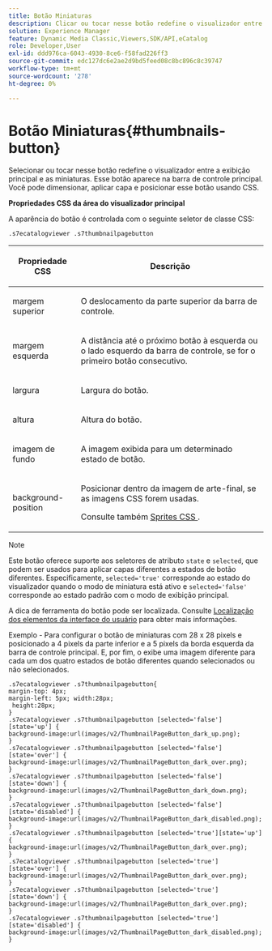 ```yaml
---
title: Botão Miniaturas
description: Clicar ou tocar nesse botão redefine o visualizador entre a exibição principal e as miniaturas. Esse botão aparece na barra de controle principal. Você pode dimensionar, aplicar capa e posicionar esse botão usando CSS.
solution: Experience Manager
feature: Dynamic Media Classic,Viewers,SDK/API,eCatalog
role: Developer,User
exl-id: ddd976ca-6043-4930-8ce6-f58fad226ff3
source-git-commit: edc127dc6e2ae2d9bd5feed08c8bc896c8c39747
workflow-type: tm+mt
source-wordcount: '278'
ht-degree: 0%

---
```


# Botão Miniaturas{#thumbnails-button}

Selecionar ou tocar nesse botão redefine o visualizador entre a exibição principal e as miniaturas. Esse botão aparece na barra de controle principal. Você pode dimensionar, aplicar capa e posicionar esse botão usando CSS.

<!--<a id="section_6C008EE11212461FA744F2540D38C295"></a>-->

**Propriedades CSS da área do visualizador principal**

A aparência do botão é controlada com o seguinte seletor de classe CSS:

`.s7ecatalogviewer .s7thumbnailpagebutton`

<table id="table_94EE3F5BBE4547C0B4943471CEE7EDE4"> 
 <thead> 
  <tr> 
   <th colname="col1" class="entry"> <p> Propriedade CSS </p> </th> 
   <th colname="col2" class="entry"> <p>Descrição </p> </th> 
  </tr> 
 </thead>
 <tbody> 
  <tr> 
   <td colname="col1"> <p> <span class="codeph"> margem superior </span> </p> </td> 
   <td colname="col2"> <p> O deslocamento da parte superior da barra de controle. </p> </td> 
  </tr> 
  <tr> 
   <td colname="col1"> <p> <span class="codeph"> margem esquerda </span> </p> </td> 
   <td colname="col2"> <p> A distância até o próximo botão à esquerda ou o lado esquerdo da barra de controle, se for o primeiro botão consecutivo. </p> </td> 
  </tr> 
  <tr> 
   <td colname="col1"> <p> <span class="codeph"> largura </span> </p> </td> 
   <td colname="col2"> <p>Largura do botão. </p> </td> 
  </tr> 
  <tr> 
   <td colname="col1"> <p> <span class="codeph"> altura </span> </p> </td> 
   <td colname="col2"> <p>Altura do botão. </p> </td> 
  </tr> 
  <tr> 
   <td colname="col1"> <p> <span class="codeph"> imagem de fundo </span> </p> </td> 
   <td colname="col2"> <p>A imagem exibida para um determinado estado de botão. </p> </td> 
  </tr> 
  <tr> 
   <td colname="col1"> <p> <span class="codeph"> background-position </span> </p> </td> 
   <td colname="col2"> <p> Posicionar dentro da imagem de arte-final, se as imagens CSS forem usadas. </p> <p>Consulte também <a href="../../../c-html5-s7-aem-asset-viewers/c-html5-20-ecatalog-viewer-about/c-html5-20-ecatalog-viewer-customizingviewer/c-html5-20-ecatalog-viewer-customizingviewer.md#section-9d570f95eb2443aca74c1b02f6e89aff" format="dita" scope="local"> Sprites CSS </a>. </p> </td> 
  </tr> 
 </tbody> 
</table>

>[!NOTE]
>
>Este botão oferece suporte aos seletores de atributo `state` e `selected`, que podem ser usados para aplicar capas diferentes a estados de botão diferentes. Especificamente, `selected='true'` corresponde ao estado do visualizador quando o modo de miniatura está ativo e `selected='false'` corresponde ao estado padrão com o modo de exibição principal.

A dica de ferramenta do botão pode ser localizada. Consulte [Localização dos elementos da interface do usuário](../../../c-html5-s7-aem-asset-viewers/c-html5-20-ecatalog-viewer-about/c-html5-20-ecatalog-viewer-localization.md#concept-cbfc39344c494eb7b9f6a272cff0cc74) para obter mais informações.

Exemplo - Para configurar o botão de miniaturas com 28 x 28 pixels e posicionado a 4 pixels da parte inferior e a 5 pixels da borda esquerda da barra de controle principal. E, por fim, o exibe uma imagem diferente para cada um dos quatro estados de botão diferentes quando selecionados ou não selecionados.

```
.s7ecatalogviewer .s7thumbnailpagebutton{ 
margin-top: 4px; 
margin-left: 5px; width:28px; 
 height:28px; 
} 
.s7ecatalogviewer .s7thumbnailpagebutton [selected='false'][state='up'] { 
background-image:url(images/v2/ThumbnailPageButton_dark_up.png); 
} 
.s7ecatalogviewer .s7thumbnailpagebutton [selected='false'][state='over'] { 
background-image:url(images/v2/ThumbnailPageButton_dark_over.png); 
} 
.s7ecatalogviewer .s7thumbnailpagebutton [selected='false'][state='down'] { 
background-image:url(images/v2/ThumbnailPageButton_dark_down.png); 
} 
.s7ecatalogviewer .s7thumbnailpagebutton [selected='false'][state='disabled'] { 
background-image:url(images/v2/ThumbnailPageButton_dark_disabled.png); 
} 
.s7ecatalogviewer .s7thumbnailpagebutton [selected='true'][state='up'] { 
background-image:url(images/v2/ThumbnailPageButton_dark_over.png); 
} 
.s7ecatalogviewer .s7thumbnailpagebutton [selected='true'][state='over'] { 
background-image:url(images/v2/ThumbnailPageButton_dark_over.png); 
} 
.s7ecatalogviewer .s7thumbnailpagebutton [selected='true'][state='down'] { 
background-image:url(images/v2/ThumbnailPageButton_dark_over.png); 
} 
.s7ecatalogviewer .s7thumbnailpagebutton [selected='true'][state='disabled'] { 
background-image:url(images/v2/ThumbnailPageButton_dark_disabled.png); 
}
```
